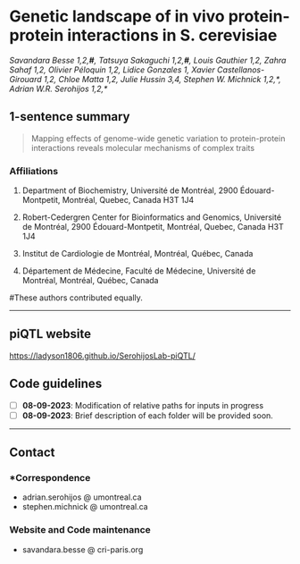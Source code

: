 # __Genetic landscape of in vivo protein-protein interactions in S. cerevisiae__
_Savandara Besse 1,2,__#__, Tatsuya Sakaguchi 1,2,__#__, Louis Gauthier 1,2, Zahra Sahaf 1,2, Olivier Péloquin 1,2, Lidice Gonzales 1, Xavier Castellanos-Girouard 1,2, Chloe Matta 1,2, Julie Hussin 3,4, Stephen W. Michnick 1,2,\*, Adrian W.R. Serohijos 1,2,\*_
 

## 1-sentence summary
> Mapping effects of genome-wide genetic variation to protein-protein interactions reveals molecular mechanisms of complex traits 


### Affiliations
1. Department of Biochemistry, Université de Montréal, 2900 Édouard-Montpetit, Montréal, Quebec, Canada H3T 1J4

2. Robert-Cedergren Center for Bioinformatics and Genomics, Université de Montréal, 2900 Édouard-Montpetit, Montréal, Quebec, Canada H3T 1J4

3. Institut de Cardiologie de Montréal, Montréal, Québec, Canada

4. Département de Médecine, Faculté de Médecine, Université de Montréal, Montréal, Québec, Canada

#These authors contributed equally. 

____ 


## piQTL website
https://ladyson1806.github.io/SerohijosLab-piQTL/


## Code guidelines
- [ ] __08-09-2023__: Modification of relative paths for inputs in progress 
- [ ] __08-09-2023__: Brief description of each folder will be provided soon.

___

## Contact 

### *Correspondence
- adrian.serohijos @ umontreal.ca
- stephen.michnick @ umontreal.ca

### Website and Code maintenance
- savandara.besse @ cri-paris.org
